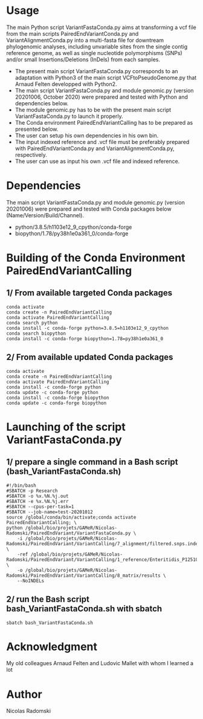# Usage
The main Python script VariantFastaConda.py aims at transforming a vcf file from the main scripts PairedEndVariantConda.py and VariantAlignmentConda.py into a multi-fasta file for downtream phylogenomic analyses, including unvariable sites from the single contig reference genome, as well as single nucleotide polymorphisms (SNPs) and/or small Insertions/Deletions (InDels) from each samples.
- The present main script VariantFastaConda.py corresponds to an adaptation with Python3 of the main script VCFtoPseudoGenome.py that Arnaud Felten developped with Python2.
- The main script VariantFastaConda.py and module genomic.py (version 20201006, October 2020) were prepared and tested with Python and dependencies below.
- The module genomic.py has to be with the present main script VariantFastaConda.py to launch it properly.
- The Conda environment PairedEndVariantCalling has to be prepared as presented below.
- The user can setup his own dependencies in his own bin.
- The input indexed reference and .vcf file must be preferably prepared with PairedEndVariantConda.py and VariantAlignmentConda.py, respectively.
- The user can use as input his own .vcf file and indexed reference.
# Dependencies
The main script VariantFastaConda.py and module genomic.py (version 20201006) were prepared and tested with Conda packages below (Name/Version/Build/Channel).
- python/3.8.5/h1103e12_9_cpython/conda-forge
- biopython/1.78/py38h1e0a361_0/conda-forge
# Building of the Conda Environment PairedEndVariantCalling
## 1/ From available targeted Conda packages
```
conda activate
conda create -n PairedEndVariantCalling
conda activate PairedEndVariantCalling
conda search python
conda install -c conda-forge python=3.8.5=h1103e12_9_cpython
conda search biopython
conda install -c conda-forge biopython=1.78=py38h1e0a361_0
```
## 2/ From available updated Conda packages
```
conda activate
conda create -n PairedEndVariantCalling
conda activate PairedEndVariantCalling
conda install -c conda-forge python
conda update -c conda-forge python
conda install -c conda-forge biopython
conda update -c conda-forge biopython
```
# Launching of the script VariantFastaConda.py
## 1/ prepare a single command in a Bash script (bash_VariantFastaConda.sh)
```
#!/bin/bash
#SBATCH -p Research
#SBATCH -o %x.%N.%j.out
#SBATCH -e %x.%N.%j.err
#SBATCH --cpus-per-task=1
#SBATCH --job-name=test-20201012
source /global/conda/bin/activate;conda activate PairedEndVariantCalling; \
python /global/bio/projets/GAMeR/Nicolas-Radomski/PairedEndVariant/VariantFastaConda.py \
	-i /global/bio/projets/GAMeR/Nicolas-Radomski/PairedEndVariant/VariantCalling/7_alignment/filtered.snps.indels.vcf \
	-ref /global/bio/projets/GAMeR/Nicolas-Radomski/PairedEndVariant/VariantCalling/1_reference/Enteritidis_P125109.fasta \
	-o /global/bio/projets/GAMeR/Nicolas-Radomski/PairedEndVariant/VariantCalling/8_matrix/results \
	--NoINDELs
```
## 2/ run the Bash script bash_VariantFastaConda.sh with sbatch
```
sbatch bash_VariantFastaConda.sh
```
# Acknowledgment
My old colleagues Arnaud Felten and Ludovic Mallet with whom I learned a lot
# Author
Nicolas Radomski
